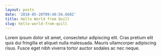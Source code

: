 ```yaml
---
layout: posts
date: '2018-05-20T09:48:56.668Z'
title: Hello World from Quill
slug: hello-world-from-quill
---
```

Lorem ipsum dolor sit amet, consectetur adipiscing elit. Cras pretium elit quis dui fringilla et aliquet nulla malesuada. Mauris ullamcorper adipiscing risus. Fusce eget nibh viverra tortor auctor sodales ac nec neque.
